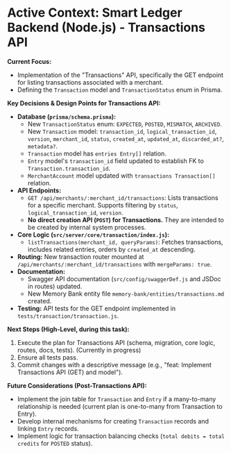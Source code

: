 # Active Context: Smart Ledger Backend (Node.js) - Transactions API

**Current Focus:**
- Implementation of the "Transactions" API, specifically the GET endpoint for listing transactions associated with a merchant.
- Defining the `Transaction` model and `TransactionStatus` enum in Prisma.

**Key Decisions & Design Points for Transactions API:**
- **Database (`prisma/schema.prisma`):**
  - New `TransactionStatus` enum: `EXPECTED`, `POSTED`, `MISMATCH`, `ARCHIVED`.
  - New `Transaction` model: `transaction_id`, `logical_transaction_id`, `version`, `merchant_id`, `status`, `created_at`, `updated_at`, `discarded_at?`, `metadata?`.
  - `Transaction` model has `entries Entry[]` relation.
  - `Entry` model's `transaction_id` field updated to establish FK to `Transaction.transaction_id`.
  - `MerchantAccount` model updated with `transactions Transaction[]` relation.
- **API Endpoints:**
  - `GET /api/merchants/:merchant_id/transactions`: Lists transactions for a specific merchant. Supports filtering by `status`, `logical_transaction_id`, `version`.
  - **No direct creation API (`POST`) for Transactions.** They are intended to be created by internal system processes.
- **Core Logic (`src/server/core/transaction/index.js`):**
  - `listTransactions(merchant_id, queryParams)`: Fetches transactions, includes related entries, orders by `created_at` descending.
- **Routing:** New transaction router mounted at `/api/merchants/:merchant_id/transactions` with `mergeParams: true`.
- **Documentation:**
  - Swagger API documentation (`src/config/swaggerDef.js` and JSDoc in routes) updated.
  - New Memory Bank entity file `memory-bank/entities/transactions.md` created.
- **Testing:** API tests for the GET endpoint implemented in `tests/transaction/transaction.js`.

**Next Steps (High-Level, during this task):**
1.  Execute the plan for Transactions API (schema, migration, core logic, routes, docs, tests). (Currently in progress)
2.  Ensure all tests pass.
3.  Commit changes with a descriptive message (e.g., "feat: Implement Transactions API (GET) and model").

**Future Considerations (Post-Transactions API):**
- Implement the join table for `Transaction` and `Entry` if a many-to-many relationship is needed (current plan is one-to-many from Transaction to Entry).
- Develop internal mechanisms for creating `Transaction` records and linking `Entry` records.
- Implement logic for transaction balancing checks (`total debits = total credits` for `POSTED` status).
